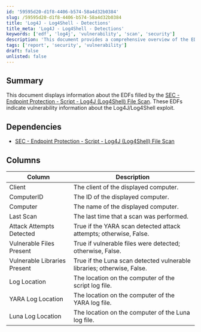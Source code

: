 ```yaml
---
id: '59595d20-d1f8-4406-b574-58a4d32b0384'
slug: /59595d20-d1f8-4406-b574-58a4d32b0384
title: 'Log4J - Log4Shell - Detections'
title_meta: 'Log4J - Log4Shell - Detections'
keywords: ['edf', 'log4j', 'vulnerability', 'scan', 'security']
description: 'This document provides a comprehensive overview of the EDFs filled by the SEC - Endpoint Protection - Script - Log4J (Log4Shell) File Scan, detailing vulnerability information related to the Log4J/Log4Shell exploit and the results of the scans conducted.'
tags: ['report', 'security', 'vulnerability']
draft: false
unlisted: false
---
```


## Summary

This document displays information about the EDFs filled by the [SEC - Endpoint Protection - Script - Log4J (Log4Shell) File Scan](/docs/a8eab72d-3794-4808-9009-b01bf3c9bcba). These EDFs indicate vulnerability information about the Log4J/Log4Shell exploit.

## Dependencies

- [SEC - Endpoint Protection - Script - Log4J (Log4Shell) File Scan](/docs/a8eab72d-3794-4808-9009-b01bf3c9bcba)

## Columns

| Column                       | Description                                                         |
|------------------------------|---------------------------------------------------------------------|
| Client                       | The client of the displayed computer.                               |
| ComputerID                   | The ID of the displayed computer.                                   |
| Computer                     | The name of the displayed computer.                                 |
| Last Scan                    | The last time that a scan was performed.                           |
| Attack Attempts Detected      | True if the YARA scan detected attack attempts; otherwise, False.   |
| Vulnerable Files Present      | True if vulnerable files were detected; otherwise, False.           |
| Vulnerable Libraries Present   | True if the Luna scan detected vulnerable libraries; otherwise, False. |
| Log Location                 | The location on the computer of the script log file.               |
| YARA Log Location            | The location on the computer of the YARA log file.                 |
| Luna Log Location            | The location on the computer of the Luna log file.                 |